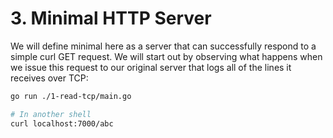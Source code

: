 # 3. Minimal HTTP Server

We will define minimal here as a server that can successfully respond to a simple curl GET request. We will start out by observing what happens when we issue this request to our original server that logs all of the lines it receives over TCP:

```sh
go run ./1-read-tcp/main.go
```

```sh
# In another shell
curl localhost:7000/abc
```

